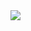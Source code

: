 <a href="https://github.com/elkanuco">
  <picture>
    <img  src="https://raw.githubusercontent.com/elkanuco/elkanuco/blob/main/banner.svg">
  </picture>
</a>